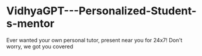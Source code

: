 # VidhyaGPT---Personalized-Student-s-mentor
Ever wanted your own personal tutor, present near you for 24x7! Don't worry, we got you covered 
